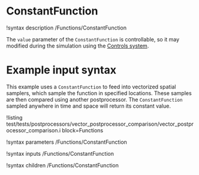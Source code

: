 # ConstantFunction

!syntax description /Functions/ConstantFunction

The `value` parameter of the `ConstantFunction` is controllable, so it may modified
during the simulation using the [Controls system](syntax/Controls/index.md).

# Example input syntax

This example uses a `ConstantFunction` to feed into vectorized spatial samplers, which
sample the function in specified locations. These samples are then compared using
another postprocessor. The `ConstantFunction` sampled anywhere in time and space will
return its constant value.

!listing test/tests/postprocessors/vector_postprocessor_comparison/vector_postprocessor_comparison.i block=Functions

!syntax parameters /Functions/ConstantFunction

!syntax inputs /Functions/ConstantFunction

!syntax children /Functions/ConstantFunction
